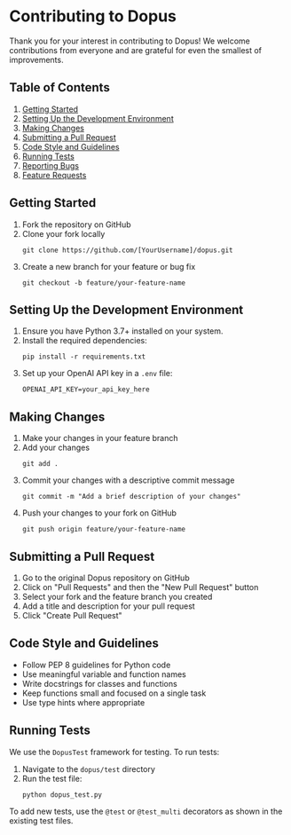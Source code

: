 # Contributing to Dopus

Thank you for your interest in contributing to Dopus! We welcome contributions from everyone and are grateful for even the smallest of improvements.

## Table of Contents

1. [Getting Started](#getting-started)
2. [Setting Up the Development Environment](#setting-up-the-development-environment)
3. [Making Changes](#making-changes)
4. [Submitting a Pull Request](#submitting-a-pull-request)
5. [Code Style and Guidelines](#code-style-and-guidelines)
6. [Running Tests](#running-tests)
7. [Reporting Bugs](#reporting-bugs)
8. [Feature Requests](#feature-requests)

## Getting Started

1. Fork the repository on GitHub
2. Clone your fork locally
   ```
   git clone https://github.com/[YourUsername]/dopus.git
   ```
3. Create a new branch for your feature or bug fix
   ```
   git checkout -b feature/your-feature-name
   ```

## Setting Up the Development Environment

1. Ensure you have Python 3.7+ installed on your system.
2. Install the required dependencies:
   ```
   pip install -r requirements.txt
   ```
3. Set up your OpenAI API key in a `.env` file:
   ```
   OPENAI_API_KEY=your_api_key_here
   ```

## Making Changes

1. Make your changes in your feature branch
2. Add your changes
   ```
   git add .
   ```
3. Commit your changes with a descriptive commit message
   ```
   git commit -m "Add a brief description of your changes"
   ```
4. Push your changes to your fork on GitHub
   ```
   git push origin feature/your-feature-name
   ```

## Submitting a Pull Request

1. Go to the original Dopus repository on GitHub
2. Click on "Pull Requests" and then the "New Pull Request" button
3. Select your fork and the feature branch you created
4. Add a title and description for your pull request
5. Click "Create Pull Request"

## Code Style and Guidelines

- Follow PEP 8 guidelines for Python code
- Use meaningful variable and function names
- Write docstrings for classes and functions
- Keep functions small and focused on a single task
- Use type hints where appropriate

## Running Tests

We use the `DopusTest` framework for testing. To run tests:

1. Navigate to the `dopus/test` directory
2. Run the test file:
   ```
   python dopus_test.py
   ```

To add new tests, use the `@test` or `@test_multi` decorators as shown in the existing test files.

